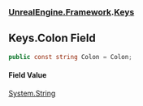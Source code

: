 ### [UnrealEngine.Framework](UnrealEngine_Framework.md 'UnrealEngine.Framework').[Keys](Keys.md 'UnrealEngine.Framework.Keys')
## Keys.Colon Field
```csharp
public const string Colon = Colon;
```
#### Field Value
[System.String](https://docs.microsoft.com/en-us/dotnet/api/System.String 'System.String')
